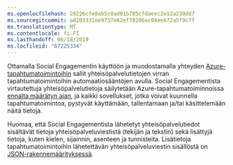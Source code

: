 ```yaml
---
ms.openlocfilehash: 29226cfe8ab5c0ad01b785cfdaeec2e12a230dd7
ms.sourcegitcommit: ad203331ee9737e82ef70206ac04eeb72a5f9c7f
ms.translationtype: MT
ms.contentlocale: fi-FI
ms.lasthandoff: 06/18/2019
ms.locfileid: "67225334"
---
```

Ottamalla Social Engagementin käyttöön ja muodostamalla yhteyden [Azure-tapahtumatoimintoihin](https://azure.microsoft.com/documentation/articles/event-hubs-overview/) sallit yhteisöpalvelutietojen virran tapahtumatoimintoihin automaatiosääntöjen avulla. Social Engagementista virtautettuja yhteisöpalvelutietoja säilytetään Azure-tapahtumatoiminnoissa [ennalta määrätyn ajan](https://azure.microsoft.com/documentation/articles/event-hubs-availability-and-support-faq/), ja kaikki sovellukset, jotka voivat kuunnella tapahtumatoimintoa, pystyvät käyttämään, tallentamaan ja/tai käsittelemään näitä tietoja.  
  
 Huomaa, että Social Engagementista lähetetyt yhteisöpalvelutiedot sisältävät tietoja yhteisöpalveluviestistä (tekijän ja tekstin) sekä lisättyjä tietoja, kuten kielen, sijainnin, asenteen ja tunnisteita. Lisätietoja tapahtumatoimintoihin lähetettävän yhteisöpalveluviestin sisällöstä on [JSON-rakennemäärityksessä](http://go.microsoft.com/fwlink/p/?LinkId=786643).
